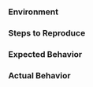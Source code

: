 <!-- Describe your issue in detail. -->

### Environment

<!-- Required. Run `react-native info` in your terminal and paste its contents here. -->

### Steps to Reproduce

<!-- Required. Let us know how to reproduce the issue. Include a code sample. -->

### Expected Behavior

<!-- Describe what is expected to happen. -->

### Actual Behavior

<!-- Describe what actually happened. Include screenshots if needed. If this is a regression, let us know. -->
